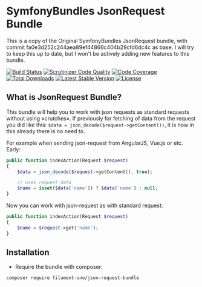 SymfonyBundles JsonRequest Bundle
=================================

This is a copy of the Original SymfonyBundles JsonRequest bundle, with commit fa0e3d252c244aea89ef44866c404b29cfd6dc4c as base.
I will try to keep this up to date, but I won't be actively adding new features to this bundle.


[![Build Status][testing-image]][testing-link]
[![Scrutinizer Code Quality][scrutinizer-code-quality-image]][scrutinizer-code-quality-link]
[![Code Coverage][code-coverage-image]][code-coverage-link]
[![Total Downloads][downloads-image]][package-link]
[![Latest Stable Version][stable-image]][package-link]
[![License][license-image]][license-link]

What is JsonRequest Bundle?
---------------------------
This bundle will help you to work with json requests as standard requests without using «crutches».
If previously for fetching of data from the request you did like this:
`$data = json_decode($request->getContent())`,
it is now in this already there is no need to.

For example when sending json-request from AngularJS, Vue.js or etc.
Early:
``` php
public function indexAction(Request $request)
{
    $data = json_decode($request->getContent(), true);

    // uses request data
    $name = isset($data['name']) ? $data['name'] : null;
}
```

Now you can work with json-request as with standard request:
``` php
public function indexAction(Request $request)
{
    $name = $request->get('name');
}
```

Installation
------------
* Require the bundle with composer:

``` bash
composer require filament-uno/json-request-bundle
```

[package-link]: https://packagist.org/packages/filament-uno/json-request-bundle
[license-link]: https://github.com/filament-uno/json-request-bundle/blob/master/LICENSE
[license-image]: https://poser.pugx.org/Filament-uno/json-request-bundle/license

[testing-link]: https://travis-ci.org/symfony-bundles/json-request-bundle
[testing-image]: https://travis-ci.org/symfony-bundles/json-request-bundle.svg?branch=master
[stable-image]: https://poser.pugx.org/Filament-uno/json-request-bundle/v/stable

[downloads-image]: https://poser.pugx.org/Filament-uno/json-request-bundle/downloads

[code-coverage-link]: https://scrutinizer-ci.com/g/Filament-uno/json-request-bundle/?branch=main
[code-coverage-image]: https://scrutinizer-ci.com/g/Filament-uno/json-request-bundle/badges/coverage.png?b=main
[scrutinizer-code-quality-link]: https://scrutinizer-ci.com/g/Filament-uno/json-request-bundle/?branch=main
[scrutinizer-code-quality-image]: https://scrutinizer-ci.com/g/Filament-uno/json-request-bundle/badges/quality-score.png?b=main

